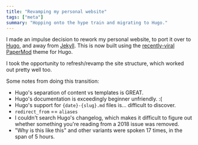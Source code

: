 ```yaml
---
title: "Revamping my personal website"
tags: ["meta"]
summary: "Hopping onto the hype train and migrating to Hugo."
---
```


I made an impulse decision to rework my personal website, to port it
over to [Hugo], and away from [Jekyll]. This is now built using the
[recently-viral] [PaperMod] theme for Hugo.

I took the opportunity to refresh/revamp the site structure, which
worked out pretty well too.

Some notes from doing this transition:

- Hugo's separation of content vs templates is GREAT.
- Hugo's documentation is exceedingly beginner unfriendly. :(
- Hugo's support for `{date}-{slug}.md` files is... difficult to
  discover.
- `redirect_from` == `aliases`
- I couldn't search Hugo's changelog, which makes it difficult to figure
  out whether something you're reading from a 2018 issue was removed.
- "Why is this like this" and other variants were spoken 17 times, in
  the span of 5 hours.

[papermod]: https://adityatelange.github.io/hugo-PaperMod/
[recently-viral]: https://adityatelange.me/blog/papermod-went-viral/
[hugo]: https://gohugo.io/
[jekyll]: https://jekyllrb.com/
